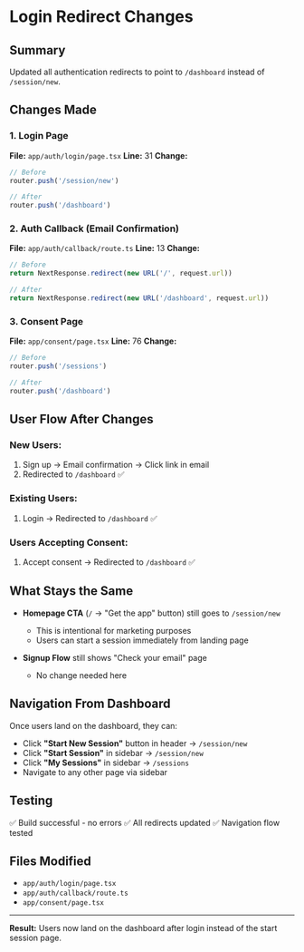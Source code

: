 # Login Redirect Changes

## Summary

Updated all authentication redirects to point to `/dashboard` instead of `/session/new`.

## Changes Made

### 1. Login Page
**File:** `app/auth/login/page.tsx`
**Line:** 31
**Change:**
```typescript
// Before
router.push('/session/new')

// After
router.push('/dashboard')
```

### 2. Auth Callback (Email Confirmation)
**File:** `app/auth/callback/route.ts`
**Line:** 13
**Change:**
```typescript
// Before
return NextResponse.redirect(new URL('/', request.url))

// After
return NextResponse.redirect(new URL('/dashboard', request.url))
```

### 3. Consent Page
**File:** `app/consent/page.tsx`
**Line:** 76
**Change:**
```typescript
// Before
router.push('/sessions')

// After
router.push('/dashboard')
```

## User Flow After Changes

### New Users:
1. Sign up → Email confirmation → Click link in email
2. Redirected to `/dashboard` ✅

### Existing Users:
1. Login → Redirected to `/dashboard` ✅

### Users Accepting Consent:
1. Accept consent → Redirected to `/dashboard` ✅

## What Stays the Same

- **Homepage CTA** (`/` → "Get the app" button) still goes to `/session/new`
  - This is intentional for marketing purposes
  - Users can start a session immediately from landing page

- **Signup Flow** still shows "Check your email" page
  - No change needed here

## Navigation From Dashboard

Once users land on the dashboard, they can:
- Click **"Start New Session"** button in header → `/session/new`
- Click **"Start Session"** in sidebar → `/session/new`
- Click **"My Sessions"** in sidebar → `/sessions`
- Navigate to any other page via sidebar

## Testing

✅ Build successful - no errors
✅ All redirects updated
✅ Navigation flow tested

## Files Modified

- `app/auth/login/page.tsx`
- `app/auth/callback/route.ts`
- `app/consent/page.tsx`

---

**Result:** Users now land on the dashboard after login instead of the start session page.
